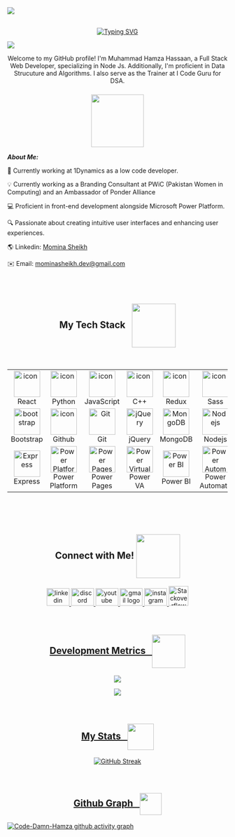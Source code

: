 
<img src="https://user-images.githubusercontent.com/73097560/115834477-dbab4500-a447-11eb-908a-139a6edaec5c.gif">

<p align="center">
  <a href="https://git.io/typing-svg">
      <br>
    <img src="https://readme-typing-svg.herokuapp.com?font=Fira+Code&pause=1000&color=9370DB&center=do%C4%9Fru&vCenter=do%C4%9Fru&repeat=do%C4%9Fru&width=800&height=35&lines=Hey,+This+is+Muhammad+Hamza+Hassaan.+Full+Stack+Web+Developer!" alt="Typing SVG" />
  </a>
</p>
<img src="https://user-images.githubusercontent.com/73097560/115834477-dbab4500-a447-11eb-908a-139a6edaec5c.gif">

<p align='center'>
Welcome to my GitHub profile! I'm Muhammad Hamza Hassaan, a Full Stack Web Developer, specializing in Node Js. Additionally, I'm proficient in Data Strucuture and Algorithms. I also serve as the Trainer at I Code Guru for DSA.

</p>

###

<div align="center">
  <img height="120" src="https://raw.githubusercontent.com/Sutil/Sutil/2b2fad3bf54522bb30c8c170591fc68ff51b69e6/github-contribution-grid-snake2.svg"  />
</div>

<em><b>About Me:</b></em>

💼 Currently working at 1Dynamics as a low code developer.

💡  Currently working as a Branding Consultant at PWiC (Pakistan Women in Computing) and an Ambassador of Ponder Alliance 

💻 Proficient in front-end development alongside Microsoft Power Platform.

🔍 Passionate about creating intuitive user interfaces and enhancing user experiences.


🌎 Linkedin: <a href="https://www.linkedin.com/in/momina-sheikh-24660926b/" target="_blank">Momina Sheikh</a>

✉️ Email: mominasheikh.dev@gmail.com



</br>
</br>


<h2 align="center">My Tech Stack &nbsp  <img align="center" height="100" src="https://user-images.githubusercontent.com/74038190/219923809-b86dc415-a0c2-4a38-bc88-ad6cf06395a8.gif"  /></h2>

<table>
<div style="display: flex; align-items: flex-start; align: center">
<table align="center">
  <tr>
    <td align="center" width="96">
        <img src="https://techstack-generator.vercel.app/react-icon.svg" alt="icon" width="60" height="60" />
      <br>React
    </td>
    <td align="center" width="96">
      <a href="https://www.python.org/">
        <img src="https://techstack-generator.vercel.app/python-icon.svg" alt="icon" width="60" height="60" />
      </a>
      <br>Python
    </td>
    <td align="center" width="96">
        <img src="https://techstack-generator.vercel.app/js-icon.svg" alt="icon" width="60" height="60" />
      <br>JavaScript
    </td>
    <td align="center" width="96">
        <img src="https://techstack-generator.vercel.app/cpp-icon.svg" alt="icon" width="60" height="60" />
      <br>C++
    </td>
    <td align="center" width="96">
        <img src="https://techstack-generator.vercel.app/redux-icon.svg" alt="icon" width="60" height="60"  />
      <br>Redux
    </td>
    <td align="center" width="96">
        <img src="https://techstack-generator.vercel.app/sass-icon.svg" alt="icon" width="60" height="60" />
      <br>Sass
    </td>
    <td align="center" width="96">
      <img src="https://techstack-generator.vercel.app/webpack-icon.svg" alt="icon" width="60" height="60" />
      <br>Webpack
    </td>
    <td align="center" width="96">
        <img src="https://techstack-generator.vercel.app/mysql-icon.svg" alt="icon" width="60" height="60" />
      <br>MySQL
    </td>
    <td align="center" width="96">
         <img src="https://skillicons.dev/icons?i=html" width="60" height="60" alt="HTML5" />
      <br>HTML5
    </td>
    <td align="center" width="96">
      <img src="https://skillicons.dev/icons?i=css" width="60" height="60" alt="css" />
      <br>CSS
    </td>
  </tr>
  <tr>
  <td align="center" width="96">
        <img src="https://skillicons.dev/icons?i=bootstrap" width="60" height="60" alt="bootstrap" />
      <br>Bootstrap
    <td align="center" width="96">
        <img src="https://techstack-generator.vercel.app/github-icon.svg" alt="icon" width="60" height="60" />
      <br>Github
    </td>
    <td align="center" width="96"> 
        <img src="https://user-images.githubusercontent.com/25181517/192108372-f71d70ac-7ae6-4c0d-8395-51d8870c2ef0.png" width="60" height="60" alt="Git" />
      <br>Git
    </td>
    <td align="center"  width="96">
       <img src="https://skillicons.dev/icons?i=jquery"width="60" height="60" alt="jQuery" />
      <br>jQuery
    </td>
    <td align="center"  width="96">
         <img src="https://skillicons.dev/icons?i=mongodb" width="60" height="60" alt="MongoDB" />
      <br>MongoDB
    </td>
    <td align="center" width="96">
        <img src="https://skillicons.dev/icons?i=nodejs" width="60" height="60" alt="Nodejs" />
      <br>Nodejs
    </td>
    <td align="center"  width="96">
         <img src="https://skillicons.dev/icons?i=vscode" width="60" height="60" alt="VsCode" />
      <br>VsCode
    </td>
    <td align="center" width="96">
        <img src="https://cdn.jsdelivr.net/gh/devicons/devicon/icons/flutter/flutter-original.svg" width="60" height="60" alt="Flutter" />
      <br>Flutter
    </td>
    <td align="center" width="96">
        <img src="https://cdn3d.iconscout.com/3d/free/thumb/free-dart-9294871-7578014.png?f=webp"width="60" height="60" alt="Dart" />
      <br>Dart
    </td>
  </tr>
 <tr>
      <td align="center" width="96">
        <img src="https://techstack-generator.vercel.app/prettier-icon.svg" width="60" height="60" alt="Express" />
      <br>Express
    </td>
        <td align="center" width="96">
        <img src="https://seekvectors.com/files/download/microsoft%20office%20powerapp-01.png" width="60" height="60" alt="Power Platform" />
      <br>Power Platform
      </td>
      </td>
    <td align="center" width="96">
        <img src="https://waypathconsulting.com/wp-content/uploads/2024/01/powerPages.png" width="60" height="60" alt="Power Pages" />
      <br>Power Pages
    </td>
            <td align="center" width="96">
        <img src="https://static-00.iconduck.com/assets.00/power-virtual-agents-colored-icon-2048x1957-d1kff0zn.png" width="60" height="60" alt="Power Virtual Agent" />
      <br>Power VA
    </td>
              <td align="center" width="96">
        <img src="https://seeklogo.com/images/P/power-bi-icon-logo-E1B451ED39-seeklogo.com.png" width="60" height="60" alt="Power BI" />
      <br>Power BI
    </td>
              <td align="center" width="96">
        <img src="https://upload.wikimedia.org/wikipedia/commons/thumb/4/4d/Microsoft_Power_Automate.svg/2048px-Microsoft_Power_Automate.svg.png" width="60" height="60" alt="Power Automate" />
      <br>Power Automate
  <td align="center" width="96">
      <a href="#macropower-tech">
        <img src="https://cdn.prod.website-files.com/6569b474d6018f8bee226c62/65c4c223830da32f716e35e6_Dynamics365-logo.png" alt="icon" width="60" height="60" />
      </a>
      <br>Dynamics 365
    </td>
              <td align="center" width="96">
        <img src="https://prakashinfotech.com/wp-content/uploads/2023/08/ai-builder-logo.png" width="60" height="60" alt="AI Builder" />
      <br>AI Builder
    </td>
  
 </tr>
</table>
<br><br>
</table>


</br>


<h2 align="center">Connect with Me! <img align="center" height="100" src="https://nearme.gtpl.net/VendorpageTheme/Enterprise/EThemeForGTPLCabel/images/loader.gif"  /></h2>

<div align="center">
  <a href="https://www.linkedin.com/in/momina-sheikh-24660926b/" target="_blank">
    <img src="https://raw.githubusercontent.com/maurodesouza/profile-readme-generator/master/src/assets/icons/social/linkedin/default.svg" width="52" height="40" alt="linkedin logo" target="_blank"/>
  </a>
  <a href="https://www.discordapp.com/users/1140956713709731921" target="_blank">
    <img src="https://raw.githubusercontent.com/maurodesouza/profile-readme-generator/master/src/assets/icons/social/discord/default.svg" width="52" height="40" alt="discord logo" target="_blank" />
  </a>
  <a href="https://youtube.com/@MominaaSheikh?si=vtXtMW96tBzVMCYP" target="_blank">
    <img src="https://raw.githubusercontent.com/maurodesouza/profile-readme-generator/master/src/assets/icons/social/youtube/default.svg" width="52" height="40" alt="youtube logo"  target="_blank"/>
  </a>
  <a href="mailto:mominasheikh.dev@gmail.com" target="_blank">
  <img src="https://raw.githubusercontent.com/maurodesouza/profile-readme-generator/master/src/assets/icons/social/gmail/default.svg" width="52" height="40" alt="gmail logo" target="_blank"/>
  </a>
  <a href="https://www.instagram.com/mominasheikh_here?igsh=a3JoazQ3cTRpNWhp" target="_blank">
    <img src="https://raw.githubusercontent.com/maurodesouza/profile-readme-generator/master/src/assets/icons/social/instagram/default.svg" width="52" height="40" alt="instagram logo" target="_blank" />
  </a>
  <a href="https://stackoverflow.com/users/24058795/momina-sheikh" target="_blank">
  <img src="https://upload.wikimedia.org/wikipedia/commons/thumb/e/ef/Stack_Overflow_icon.svg/768px-Stack_Overflow_icon.svg.png" height="45" alt="Stackoverflow" target="_blank" />
  </a>
  <a href="https://medium.com/@your-medium-username" target="_blank">
    <i class="fa-brands fa-medium"></i>
  </a>
  <a href="https://www.reddit.com/user/your-reddit-username/" target="_blank">
    <i class="fa-brands fa-reddit"></i>
</div>



</br>
</br>

<h2 align="center">Development Metrics &nbsp <img align="center" height="76" src="https://i.pinimg.com/originals/f9/e5/30/f9e530a26254aba5c1ce4469d6ceba43.gif"  /></h2>
<!-- GitHub Stats -->
<div align="center">
    
 ![](https://github-readme-stats.vercel.app/api?username=Code-Damn-Hamza&theme=dracula&hide_border=false&include_all_commits=false&count_private=false)<br/>

<!--![](https://github-readme-stats.vercel.app/api/top-langs/?username=Code-Damn-Hamza&layout=compact&langs_count=5&card_width=320&theme=dracula&hide_border=false)<br/>-->
<img  align="center"  src="https://github-readme-stats.anuraghazra1.vercel.app/api/top-langs/?username=Code-Damn-Hamza&theme=dracula&hide_border=false&no-bg=true&no-frame=true&langs_count=10"/>

</div>
<br>
<br>


<h2 align="center">My Stats &nbsp <img align="center" height="60" src="https://media3.giphy.com/media/JGmjLpmTPS5QmgLFAM/200w.gif?cid=6c09b952diq04qijhug95rdyexgw7zmola6gzeosi47jb7bp&ep=v1_gifs_search&rid=200w.gif&ct=s"  /> </h2>



<div align="center">
    <img src="https://github-readme-streak-stats.herokuapp.com/?user=Code-Damn-Hamza&theme=dracula&hide_border=false" alt="GitHub Streak" />
</div>

<br>
<br>
<h2 align="center">Github Graph &nbsp <img align="center" height="50" src="https://media3.giphy.com/media/ZjtF698DrjHGcntUCB/giphy.gif"  /> </h2>

[![Code-Damn-Hamza github activity graph](https://github-readme-activity-graph.vercel.app/graph?username=Code-Damn-Hamza&theme=github-compact	)](https://github.com/Code-Damn-Hamza/github-readme-activity-graph)

###
